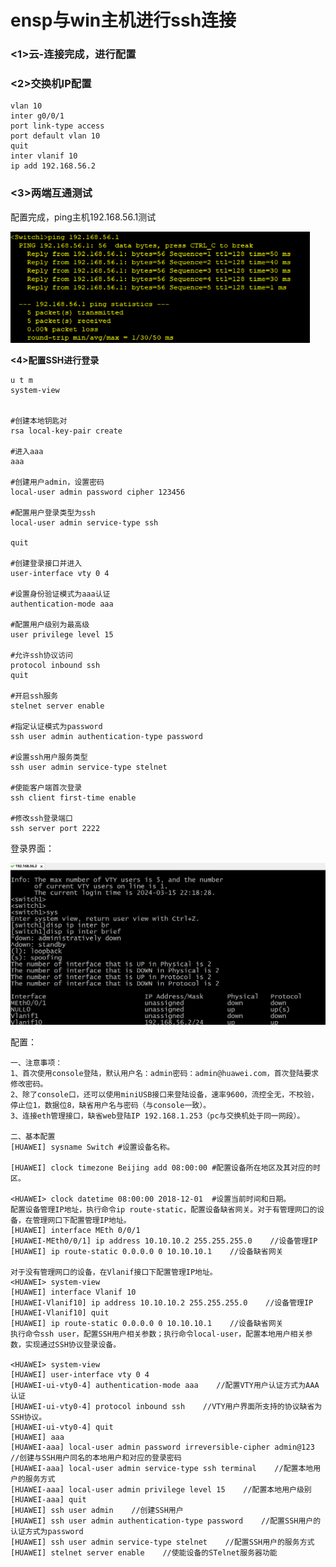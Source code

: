 # ensp与win主机进行ssh连接



### **<1>云-连接完成，进行配置**

### **<2>交换机IP配置**

```
vlan 10
inter g0/0/1
port link-type access
port default vlan 10
quit
inter vlanif 10
ip add 192.168.56.2
```

### **<3>两端互通测试**

配置完成，ping主机192.168.56.1测试

<img src="https://raw.githubusercontent.com/joshzhong66/Pibced/main/blog-images/2024/04/24/d2ceccd62e6a40c8979b7b85c7ff6033-image-20240424140513759-9d4ee7.png" alt="image-20240424140513759" style="zoom:67%;" />

**<4>配置SSH进行登录**

```
u t m 
system-view


#创建本地钥匙对
rsa local-key-pair create    

#进入aaa
aaa

#创建用户admin，设置密码
local-user admin password cipher 123456

#配置用户登录类型为ssh
local-user admin service-type ssh

quit

#创建登录接口并进入
user-interface vty 0 4

#设置身份验证模式为aaa认证
authentication-mode aaa

#配置用户级别为最高级
user privilege level 15

#允许ssh协议访问
protocol inbound ssh
quit

#开启ssh服务
stelnet server enable

#指定认证模式为password
ssh user admin authentication-type password

#设置ssh用户服务类型
ssh user admin service-type stelnet

#使能客户端首次登录
ssh client first-time enable 

#修改ssh登录端口
ssh server port 2222
```

登录界面：

<img src="https://raw.githubusercontent.com/joshzhong66/Pibced/main/blog-images/2024/04/24/8af61076d5a95e5bf8fe19f3cbc5a03d-image-20240424140538233-4857d7.png" alt="image-20240424140538233" style="zoom: 50%;" />

配置：

```
一、注意事项：
1、首次使用console登陆，默认用户名：admin密码：admin@huawei.com，首次登陆要求修改密码。
2、除了console口，还可以使用miniUSB接口来登陆设备，速率9600，流控全无，不校验，停止位1，数据位8，缺省用户名与密码（与console一致）。
3、连接eth管理接口，缺省web登陆IP 192.168.1.253（pc与交换机处于同一网段）。

二、基本配置
[HUAWEI] sysname Switch #设置设备名称。

[HUAWEI] clock timezone Beijing add 08:00:00 #配置设备所在地区及其对应的时区。

<HUAWEI> clock datetime 08:00:00 2018-12-01  #设置当前时间和日期。
配置设备管理IP地址，执行命令ip route-static，配置设备缺省网关。对于有管理网口的设备，在管理网口下配置管理IP地址。
[HUAWEI] interface MEth 0/0/1
[HUAWEI-MEth0/0/1] ip address 10.10.10.2 255.255.255.0    //设备管理IP 
[HUAWEI] ip route-static 0.0.0.0 0 10.10.10.1    //设备缺省网关 

对于没有管理网口的设备，在Vlanif接口下配置管理IP地址。
<HUAWEI> system-view
[HUAWEI] interface Vlanif 10
[HUAWEI-Vlanif10] ip address 10.10.10.2 255.255.255.0    //设备管理IP 
[HUAWEI-Vlanif10] quit 
[HUAWEI] ip route-static 0.0.0.0 0 10.10.10.1    //设备缺省网关 
执行命令ssh user，配置SSH用户相关参数；执行命令local-user，配置本地用户相关参数，实现通过SSH协议登录设备。

<HUAWEI> system-view
[HUAWEI] user-interface vty 0 4
[HUAWEI-ui-vty0-4] authentication-mode aaa    //配置VTY用户认证方式为AAA认证
[HUAWEI-ui-vty0-4] protocol inbound ssh    //VTY用户界面所支持的协议缺省为SSH协议。
[HUAWEI-ui-vty0-4] quit
[HUAWEI] aaa
[HUAWEI-aaa] local-user admin password irreversible-cipher admin@123    //创建与SSH用户同名的本地用户和对应的登录密码
[HUAWEI-aaa] local-user admin service-type ssh terminal    //配置本地用户的服务方式
[HUAWEI-aaa] local-user admin privilege level 15    //配置本地用户级别
[HUAWEI-aaa] quit
[HUAWEI] ssh user admin    //创建SSH用户
[HUAWEI] ssh user admin authentication-type password    //配置SSH用户的认证方式为password
[HUAWEI] ssh user admin service-type stelnet    //配置SSH用户的服务方式
[HUAWEI] stelnet server enable    //使能设备的STelnet服务器功能
```

